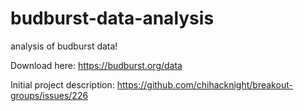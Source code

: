 # budburst-data-analysis
analysis of budburst data!

Download here: 
https://budburst.org/data

Initial project description: 
https://github.com/chihacknight/breakout-groups/issues/226
